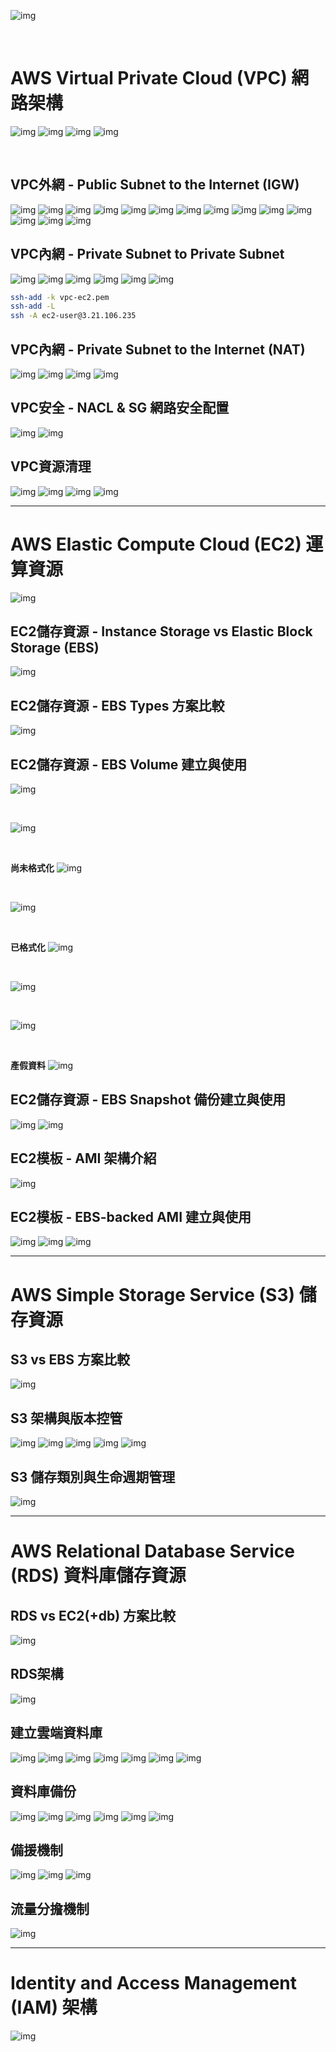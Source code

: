 ![img](img/01.jpg)

<br/>

# AWS Virtual Private Cloud (VPC) 網路架構
![img](img/02.jpg)
![img](img/03.jpg)
![img](img/04.jpg)
![img](img/05.jpg)

<br/>

## **VPC外網 - Public Subnet to the Internet (IGW)**
![img](img/3-14.jpg)
![img](img/3-1.jpg)
![img](img/3-2.jpg)
![img](img/3-3.jpg)
![img](img/3-4.jpg)
![img](img/3-5.jpg)
![img](img/3-6.jpg)
![img](img/3-7.jpg)
![img](img/3-8.jpg)
![img](img/3-9.jpg)
![img](img/3-10.jpg)
![img](img/3-11.jpg)
![img](img/3-12.jpg)
![img](img/3-13.jpg)

## **VPC內網 - Private Subnet to Private Subnet**
![img](img/3-20.jpg)
![img](img/3-15.jpg)
![img](img/3-16.jpg)
![img](img/3-17.jpg)
![img](img/3-18.jpg)
![img](img/3-19.jpg)
```sh
ssh-add -k vpc-ec2.pem
ssh-add -L
ssh -A ec2-user@3.21.106.235
```

## **VPC內網 - Private Subnet to the Internet (NAT)**
![img](img/3-21.jpg)
![img](img/3-22.jpg)
![img](img/3-23.jpg)
![img](img/3-24.jpg)

## **VPC安全 - NACL & SG 網路安全配置**
![img](img/3-25.jpg)
![img](img/3-26.jpg)

## **VPC資源清理**
![img](img/3-27.jpg)
![img](img/3-28.jpg)
![img](img/3-29.jpg)
![img](img/3-30.jpg)

---

# AWS Elastic Compute Cloud (EC2) 運算資源
![img](img/4-1.jpg)

## **EC2儲存資源 - Instance Storage vs Elastic Block Storage (EBS)**
![img](img/4-2.jpg)

## **EC2儲存資源 - EBS Types 方案比較**
![img](img/4-3.jpg)

## **EC2儲存資源 - EBS Volume 建立與使用**
![img](img/4-4.jpg)

<br/>

![img](img/4-5.jpg)

<br/>

**尚未格式化**
![img](img/4-6.jpg)

<br/>

![img](img/4-7.jpg)

<br/>

**已格式化**
![img](img/4-8.jpg)

<br/>

![img](img/4-9.jpg)

<br/>

![img](img/4-10.jpg)

<br/>

**產假資料**
![img](img/4-11.jpg)

## **EC2儲存資源 - EBS Snapshot 備份建立與使用**
![img](img/4-12.jpg)
![img](img/4-13.jpg)

## **EC2模板 - AMI 架構介紹**
![img](img/4-14.jpg)

## **EC2模板 - EBS-backed AMI 建立與使用**
![img](img/4-15.jpg)
![img](img/4-16.jpg)
![img](img/4-17.jpg)

---

# AWS Simple Storage Service (S3) 儲存資源

## **S3 vs EBS 方案比較**
![img](img/5-1.jpg)

## **S3 架構與版本控管**
![img](img/5-2.jpg)
![img](img/5-3.jpg)
![img](img/5-4.jpg)
![img](img/5-5.jpg)
![img](img/5-6.jpg)

## **S3 儲存類別與生命週期管理**
![img](img/5-7.jpg)

---

# AWS Relational Database Service (RDS) 資料庫儲存資源

## **RDS vs EC2(+db) 方案比較**
![img](img/6-1.jpg)

## **RDS架構**
![img](img/6-2.jpg)

## **建立雲端資料庫**
![img](img/6-3.jpg)
![img](img/6-4.jpg)
![img](img/6-5.jpg)
![img](img/6-6.jpg)
![img](img/6-7.jpg)
![img](img/6-8.jpg)
![img](img/6-9.jpg)

## **資料庫備份**
![img](img/6-10.jpg)
![img](img/6-11.jpg)
![img](img/6-12.jpg)
![img](img/6-13.jpg)
![img](img/6-14.jpg)
![img](img/6-15.jpg)

## **備援機制**
![img](img/6-16.jpg)
![img](img/6-17.jpg)
![img](img/6-18.jpg)

## **流量分擔機制**
![img](img/6-19.jpg)

---

# Identity and Access Management (IAM) 架構
![img](img/7-1.jpg)